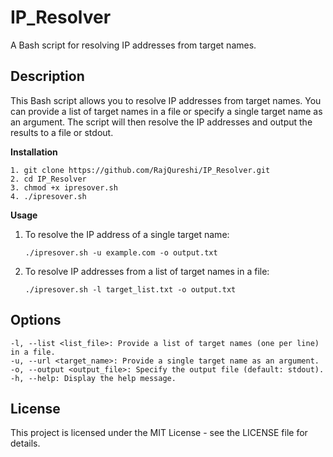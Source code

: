 # IP_Resolver

A Bash script for resolving IP addresses from target names.


## Description

This Bash script allows you to resolve IP addresses from target names. You can provide a list of target names in a file or specify a single target name as an argument. The script will then resolve the IP addresses and output the results to a file or stdout.

**Installation**
```
1. git clone https://github.com/RajQureshi/IP_Resolver.git
2. cd IP_Resolver
3. chmod +x ipresover.sh
4. ./ipresover.sh
```
**Usage**
1. To resolve the IP address of a single target name:
   ```
   ./ipresover.sh -u example.com -o output.txt
3. To resolve IP addresses from a list of target names in a file:
   ```
   ./ipresover.sh -l target_list.txt -o output.txt
## Options
    -l, --list <list_file>: Provide a list of target names (one per line) in a file.
    -u, --url <target_name>: Provide a single target name as an argument.
    -o, --output <output_file>: Specify the output file (default: stdout).
    -h, --help: Display the help message.

## License

This project is licensed under the MIT License - see the LICENSE file for details.


